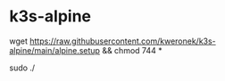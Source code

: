 # k3s-alpine

wget https://raw.githubusercontent.com/kweronek/k3s-alpine/main/alpine.setup && chmod 744 *

sudo ./
